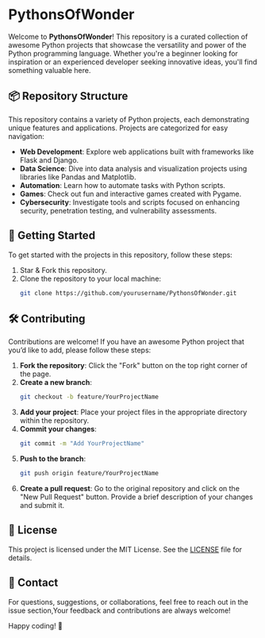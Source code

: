 
# PythonsOfWonder

Welcome to **PythonsOfWonder**! This repository is a curated collection of awesome Python projects that showcase the versatility and power of the Python programming language. Whether you're a beginner looking for inspiration or an experienced developer seeking innovative ideas, you'll find something valuable here.

## 📦 Repository Structure

This repository contains a variety of Python projects, each demonstrating unique features and applications. Projects are categorized for easy navigation:

- **Web Development**: Explore web applications built with frameworks like Flask and Django.
- **Data Science**: Dive into data analysis and visualization projects using libraries like Pandas and Matplotlib.
- **Automation**: Learn how to automate tasks with Python scripts.
- **Games**: Check out fun and interactive games created with Pygame.
- **Cybersecurity**: Investigate tools and scripts focused on enhancing security, penetration testing, and vulnerability assessments.

## 📜 Getting Started

To get started with the projects in this repository, follow these steps:

1. Star & Fork this repository.
2. Clone the repository to your local machine:
   ```bash
   git clone https://github.com/yourusername/PythonsOfWonder.git
   ```


## 🛠️ Contributing

Contributions are welcome! If you have an awesome Python project that you’d like to add, please follow these steps:

1. **Fork the repository**: Click the "Fork" button on the top right corner of the page.
2. **Create a new branch**:
   ```bash
   git checkout -b feature/YourProjectName
   ```
3. **Add your project**: Place your project files in the appropriate directory within the repository.
4. **Commit your changes**:
   ```bash
   git commit -m "Add YourProjectName"
   ```
5. **Push to the branch**:
   ```bash
   git push origin feature/YourProjectName
   ```
6. **Create a pull request**: Go to the original repository and click on the "New Pull Request" button. Provide a brief description of your changes and submit it.

## 📄 License

This project is licensed under the MIT License. See the [LICENSE](LICENSE) file for details.

## 💬 Contact

For questions, suggestions, or collaborations, feel free to reach out in the issue section,Your feedback and contributions are always welcome!

Happy coding! 🚀

